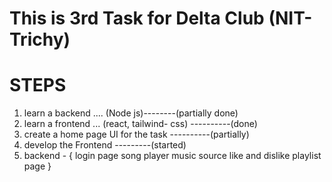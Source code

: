 # This is 3rd Task for Delta Club (NIT-Trichy)
# STEPS 

1. learn a backend .... (Node js)--------(partially done)
2. learn a frontend ... (react, tailwind- css) ----------(done)
3. create a  home page UI for the task   ----------(partially)
4. develop the Frontend   ---------(started)
5. backend - {
    login page 
    song player
    music source
    like and dislike
    playlist page
}
